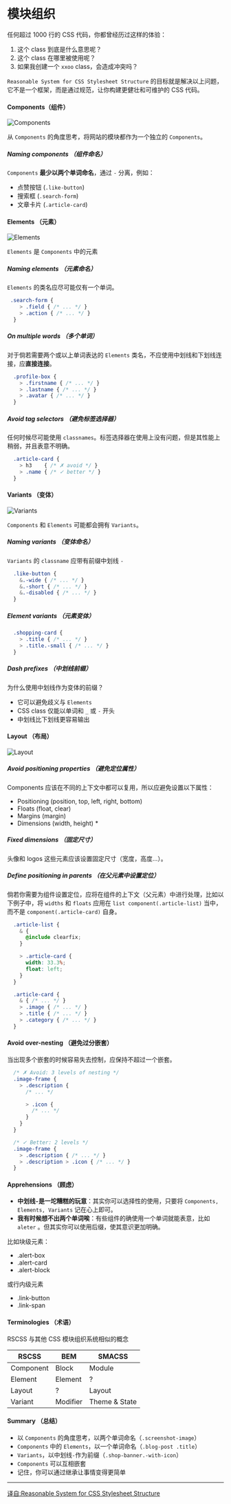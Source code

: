 # 模块组织

任何超过 1000 行的 CSS 代码，你都曾经历过这样的体验：

1. 这个 class 到底是什么意思呢？
2. 这个 class 在哪里被使用呢？
3. 如果我创建一个 `xxoo` class，会造成冲突吗？

`Reasonable System for CSS Stylesheet Structure` 的目标就是解决以上问题，它不是一个框架，而是通过规范，让你构建更健壮和可维护的 CSS 代码。

#### Components（组件）

![Components](https://raw.githubusercontent.com/rstacruz/rscss/master/docs/images/component-example.png)

从 `Components` 的角度思考，将网站的模块都作为一个独立的 `Components`。

##### Naming components （组件命名）

`Components` **最少以两个单词命名**，通过 `-` 分离，例如：

- 点赞按钮 (`.like-button`)
- 搜索框 (`.search-form`)
- 文章卡片 (`.article-card`)

#### Elements （元素）

![Elements](https://raw.githubusercontent.com/rstacruz/rscss/master/docs/images/component-elements.png)

`Elements` 是 `Components` 中的元素

##### Naming elements （元素命名）

`Elements` 的类名应尽可能仅有一个单词。

```css
 .search-form {
    > .field { /* ... */ }
    > .action { /* ... */ }
  }
```

##### On multiple words （多个单词）

对于倘若需要两个或以上单词表达的 `Elements` 类名，不应使用中划线和下划线连接，应**直接连接**。

```css
  .profile-box {
    > .firstname { /* ... */ }
    > .lastname { /* ... */ }
    > .avatar { /* ... */ }
  }
```

##### Avoid tag selectors （避免标签选择器）

任何时候尽可能使用 `classnames`。标签选择器在使用上没有问题，但是其性能上稍弱，并且表意不明确。

```css
  .article-card {
    > h3    { /* ✗ avoid */ }
    > .name { /* ✓ better */ }
  }
```

#### Variants （变体）

![Variants](https://raw.githubusercontent.com/rstacruz/rscss/master/docs/images/component-modifiers.png)

`Components` 和 `Elements` 可能都会拥有 `Variants`。

##### Naming variants （变体命名）

`Variants` 的 `classname` 应带有前缀中划线 `-`

```css
  .like-button {
    &.-wide { /* ... */ }
    &.-short { /* ... */ }
    &.-disabled { /* ... */ }
  }
```

##### Element variants （元素变体）

```css
  .shopping-card {
    > .title { /* ... */ }
    > .title.-small { /* ... */ }
  }
```

##### Dash prefixes （中划线前缀）

为什么使用中划线作为变体的前缀？

- 它可以避免歧义与 `Elements`
- CSS class 仅能以单词和 `_` 或 `-` 开头
- 中划线比下划线更容易输出

#### Layout （布局）

![Layout](https://raw.githubusercontent.com/rstacruz/rscss/master/docs/images/layouts.png)

##### Avoid positioning properties （避免定位属性）

Components 应该在不同的上下文中都可以复用，所以应避免设置以下属性：

- Positioning (position, top, left, right, bottom)
- Floats (float, clear)
- Margins (margin)
- Dimensions (width, height) *

##### Fixed dimensions （固定尺寸）

头像和 logos 这些元素应该设置固定尺寸（宽度，高度...）。

##### Define positioning in parents （在父元素中设置定位）

倘若你需要为组件设置定位，应将在组件的上下文（父元素）中进行处理，比如以下例子中，将 `widths` 和 `floats` 应用在 `list component(.article-list)` 当中，而不是 `component(.article-card)` 自身。

```css
  .article-list {
    & {
      @include clearfix;
    }

    > .article-card {
      width: 33.3%;
      float: left;
    }
  }

  .article-card {
    & { /* ... */ }
    > .image { /* ... */ }
    > .title { /* ... */ }
    > .category { /* ... */ }
  }
```

#### Avoid over-nesting （避免过分嵌套）

当出现多个嵌套的时候容易失去控制，应保持不超过一个嵌套。

```css
  /* ✗ Avoid: 3 levels of nesting */
  .image-frame {
    > .description {
      /* ... */

      > .icon {
        /* ... */
      }
    }
  }

  /* ✓ Better: 2 levels */
  .image-frame {
    > .description { /* ... */ }
    > .description > .icon { /* ... */ }
  }
```

#### Apprehensions （顾虑）

- **中划线`-`是一坨糟糕的玩意**：其实你可以选择性的使用，只要将 `Components, Elements, Variants` 记在心上即可。
- **我有时候想不出两个单词唉**：有些组件的确使用一个单词就能表意，比如 `aleter` 。但其实你可以使用后缀，使其意识更加明确。

比如块级元素：

- .alert-box
- .alert-card
- .alert-block

或行内级元素

- .link-button
- .link-span

#### Terminologies （术语）

RSCSS 与其他 CSS 模块组织系统相似的概念

| RSCSS | BEM | SMACSS |
| -- | -- | -- |
| Component	| Block | Module |
| Element	| Element |	? |
| Layout	| ?	| Layout |
| Variant	| Modifier | Theme & State |

#### Summary （总结）

- 以 `Components` 的角度思考，以两个单词命名（`.screenshot-image`）
- `Components` 中的 `Elements`，以一个单词命名（`.blog-post .title`）
- `Variants`，以中划线`-`作为前缀（`.shop-banner.-with-icon`）
- `Components` 可以互相嵌套
- 记住，你可以通过继承让事情变得更简单

---

[译自:Reasonable System for CSS Stylesheet Structure](https://github.com/rstacruz/rscss#readme)
